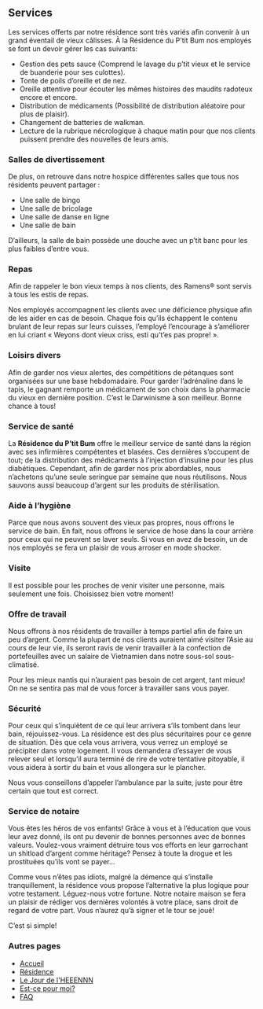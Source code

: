 ## Services

Les services offerts par notre résidence sont très variés afin convenir à un grand éventail de vieux câlisses. À la Résidence du P’tit Bum nos employés se font un devoir gérer les cas suivants:

- Gestion des pets sauce (Comprend le lavage du p’tit vieux et le service de buanderie pour ses culottes).
- Tonte de poils d’oreille et de nez.
- Oreille attentive pour écouter les mêmes histoires des maudits radoteux encore et encore.
- Distribution de médicaments (Possibilité de distribution aléatoire pour plus de plaisir).
- Changement de batteries de walkman.
- Lecture de la rubrique nécrologique à chaque matin pour que nos clients puissent prendre des nouvelles de leurs amis.

### Salles de divertissement     

De plus, on retrouve dans notre hospice différentes salles que tous nos résidents peuvent partager :

- Une salle de bingo
- Une salle de bricolage
- Une salle de danse en ligne
- Une salle de bain

D’ailleurs, la salle de bain possède une douche avec un p’tit banc pour les plus faibles d’entre vous.

### Repas

Afin de rappeler le bon vieux temps à nos clients, des Ramens® sont servis à tous les estis de repas.

Nos employés accompagnent les clients avec une déficience physique afin de les aider en cas de besoin. Chaque fois qu’ils échappent le contenu brulant de leur repas sur leurs cuisses, l’employé l’encourage à s’améliorer en lui criant « Weyons dont vieux criss, esti qu’t’es pas propre! ».

### Loisirs divers

Afin de garder nos vieux alertes, des compétitions de pétanques sont organisées sur une base hebdomadaire. Pour garder l’adrénaline dans le tapis, le gagnant remporte un médicament de son choix dans la pharmacie du vieux en dernière position. C’est le Darwinisme à son meilleur. Bonne chance à tous!

### Service de santé

La **Résidence du P’tit Bum** offre le meilleur service de santé dans la région avec ses infirmières compétentes et blasées. Ces dernières s’occupent de tout; de la distribution des médicaments à l’injection d’insuline pour les plus diabétiques. Cependant, afin de garder nos prix abordables, nous n’achetons qu’une seule seringue par semaine que nous réutilisons. Nous sauvons aussi beaucoup d’argent sur les produits de stérilisation.

### Aide à l’hygiène

Parce que nous avons souvent des vieux pas propres, nous offrons le service de bain. En fait, nous offrons le service de hose dans la cour arrière pour ceux qui ne peuvent se laver seuls. Si vous en avez de besoin, un de nos employés se fera un plaisir de vous arroser en mode shocker.

### Visite

Il est possible pour les proches de venir visiter une personne, mais seulement une fois. Choisissez bien votre moment!

### Offre de travail

Nous offrons à nos résidents de travailler à temps partiel afin de faire un peu d’argent. Comme la plupart de nos clients auraient aimé visiter l’Asie au cours de leur vie, ils seront ravis de venir travailler à la confection de portefeuilles avec un salaire de Vietnamien dans notre sous-sol sous-climatisé.

Pour les mieux nantis qui n’auraient pas besoin de cet argent, tant mieux! On ne se sentira pas mal de vous forcer à travailler sans vous payer.

### Sécurité

Pour ceux qui s’inquiètent de ce qui leur arrivera s’ils tombent dans leur bain, réjouissez-vous. La résidence est des plus sécuritaires pour ce genre de situation. Dès que cela vous arrivera, vous verrez un employé se précipiter dans votre logement. Il vous demandera d’essayer de vous relever seul et lorsqu’il aura terminé de rire de votre tentative pitoyable, il vous aidera à sortir du bain et vous allongera sur le plancher.

Nous vous conseillons d’appeler l’ambulance par la suite, juste pour être certain que tout est correct.

### Service de notaire

Vous êtes les héros de vos enfants! Grâce à vous et à l’éducation que vous leur avez donné, ils ont pu devenir de bonnes personnes avec de bonnes valeurs. Voulez-vous vraiment détruire tous vos efforts en leur garrochant un shitload d’argent comme héritage? Pensez à toute la drogue et les prostituées qu’ils vont se payer…

Comme vous n’êtes pas idiots, malgré la démence qui s’installe tranquillement, la résidence vous propose l’alternative la plus logique pour votre testament. Léguez-nous votre fortune. Notre notaire maison se fera un plaisir de rédiger vos dernières volontés à votre place, sans droit de regard de votre part. Vous n’aurez qu’à signer et le tour se joué!

C’est si simple!

### Autres pages
- [Accueil](jdl2015_sw_accueil.md)
- [Résidence](jdl2015_sw_residence.md)
- [Le Jour de l'HEEENNN](jdl2015_sw_jdl.md)
- [Est-ce pour moi?](jdl2015_sw_epm.md)
- [FAQ](jdl2015_sw_faq.md)
